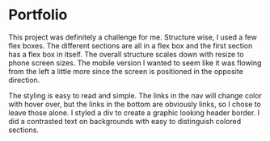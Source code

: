 # Portfolio

This project was definitely a challenge for me. Structure wise, I used a few flex boxes. The different sections are all in a flex box and the first section has a flex box in itself. The overall structure scales down with resize to phone screen sizes. The mobile version I wanted to seem like it was flowing from the left a little more since the screen is positioned in the opposite direction. 

The styling is easy to read and simple. The links in the nav will change color with hover over, but the links in the bottom are obviously links, so I chose to leave those alone. I styled a div to create a graphic looking header border. I did a contrasted text on backgrounds with easy to distinguish colored sections. 